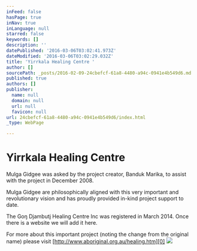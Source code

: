 ```yaml
---
inFeed: false
hasPage: true
inNav: true
inLanguage: null
starred: false
keywords: []
description: ''
datePublished: '2016-03-06T03:02:41.973Z'
dateModified: '2016-03-06T03:02:29.032Z'
title: 'Yirrkala Healing Centre '
author: []
sourcePath: _posts/2016-02-09-24cbefcf-61a8-4480-a94c-0941e4b549d6.md
published: true
authors: []
publisher:
  name: null
  domain: null
  url: null
  favicon: null
url: 24cbefcf-61a8-4480-a94c-0941e4b549d6/index.html
_type: WebPage

---
```

# Yirrkala Healing Centre 

Mulga Gidgee was asked by the project creator, Banduk Marika, to assist with the project in December 2008\.

Mulga
Gidgee are philosophically aligned with this very important and 
revolutionary vision and has proudly provided in-kind project support to
date.

The Goŋ Djambutj Healing Centre Inc was registered in March 2014\. Once there is a website we will add it here.

For more about this important project (noting the change from the original name) please visit [http://www.aboriginal.org.au/healing.htm][0]
![](https://s3-us-west-2.amazonaws.com/the-grid-img/p/a70b9d83ec26a0978ba0686ee1c525652fb31c81.jpg)

[0]: http://www.aboriginal.org.au/healing.htm